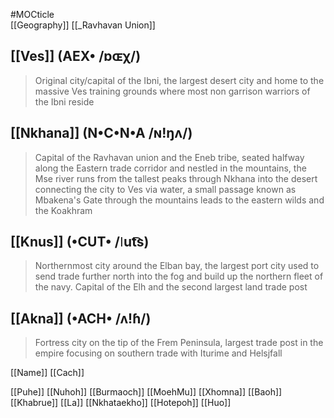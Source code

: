 #MOCticle  
[[Geography]]
[[_Ravhavan Union]]
## [[Ves]] (AEX• /ɒɶχ/)
> Original city/capital of the Ibni, the largest desert city and home to the massive Ves training grounds where most non garrison warriors of the Ibni reside

## [[Nkhana]] (N•C•N•A /ɴǃŋʌ/)
> Capital of the Ravhavan union and the Eneb tribe, seated halfway along the Eastern trade corridor and nestled in the mountains, the Mse river runs from the tallest peaks through Nkhana into the desert connecting the city to Ves via water, a small passage known as Mbakena's Gate through the mountains leads to the eastern wilds and the Koakhram

## [[Knus]] (•CUT• /ǀut͡s)
> Northernmost city around the Elban bay, the largest port city used to send trade further north into the fog and build up the northern fleet of the navy. Capital of the Elh and the second largest land trade post

## [[Akna]] (•ACH• /ʌǃɦ/)
> Fortress city on the tip of the Frem Peninsula, largest trade post in the empire focusing on southern trade with Iturime and Helsjfall


[[Name]]
[[Cach]]

[[Puhe]]
[[Nuhoh]]
[[Burmaoch]]
[[MoehMu]]
[[Xhomna]]
[[Baoh]]
[[Khabrue]]
[[La]]
[[Nkhataekho]]
[[Hotepoh]]
[[Huo]]
